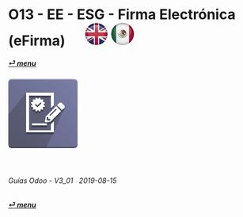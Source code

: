 # O13 - EE - ESG - Firma Electrónica (eFirma) &nbsp;&nbsp;&nbsp;&nbsp; [![en-uk](/doc/img/flg/en-uk-flg-btn-sml.png)](/en-uk/o13/ee/esg/en-uk-o13-ee-esg-esignature-guides.md) [ ![es-mx](/doc/img/flg/es-mx-flg-btn-sml.png)](/es-mx/o13/ee/esg/es-mx-o13-ee-esg-esignature-guides.md)
#### [_&#x23CE; menu_](/es-mx/o13/ee/es-mx-o13-ee-guides-menu.md "Regresar al menú de EE")  
### ![esg](/doc/img/app/big/esg.png) 
[ⱽ¹²³⁴⁵⁶⁷⁸⁹⁰⁻]: # (ⱽ¹²³⁴⁵⁶⁷⁸⁹⁰⁻)

<br>

###### Guías Odoo - V3_01 &nbsp; 2019-08-15  
**[_&#x23CE; menu_](/es-mx/o13/ee/es-mx-o13-ee-guides-menu.md)**  

